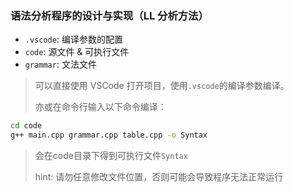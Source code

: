 ### 语法分析程序的设计与实现（LL 分析方法）

- `.vscode`: 编译参数的配置
- `code`: 源文件 & 可执行文件
- `grammar`: 文法文件

> 可以直接使用 VSCode 打开项目，使用`.vscode`的编译参数编译。
> 
> 亦或在命令行输入以下命令编译：
```bash g++
cd code
g++ main.cpp grammar.cpp table.cpp -o Syntax
```
> 会在code目录下得到可执行文件`Syntax`
> 
> hint: 请勿任意修改文件位置，否则可能会导致程序无法正常运行
